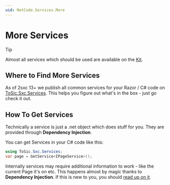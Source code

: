 ```yaml
---
uid: NetCode.Services.More
---
```


# More Services

> [!TIP]
> Almost all services which should be used are available on the [Kit](xref:NetCode.Services.ServiceKits).

## Where to Find More Services

As of 2sxc 13+ we publish all common services for your Razor / C# code on [ToSic.Sxc.Services](xref:ToSic.Sxc.Services).
This helps you figure out what's in the box - just go check it out.

## How To Get Services

Technically a service is just a .net object which does stuff for you.
They are provided through **Dependency Injection**.

You can get Services in your C# code like this:

```csharp
using ToSic.Sxc.Services;
var page = GetService<IPageService>();
```

Internally services may require additional information to work - like the current Page it's on etc.
This happens almost by magic thanks to **Dependency Injection**.
If this is new to you, you should [read up on it](xref:NetCode.DependencyInjection.Index).

